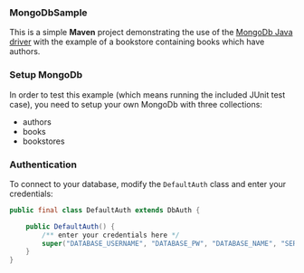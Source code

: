 ### MongoDbSample
This is a simple **Maven** project demonstrating the use of the [MongoDb Java driver](https://docs.mongodb.com/ecosystem/drivers/java/) with the example of a bookstore containing books which have authors.

### Setup MongoDb
In order to test this example (which means running the included JUnit test case), you need to setup your own MongoDb with three collections:

- authors
- books
- bookstores

### Authentication
To connect to your database, modify the `DefaultAuth` class and enter your credentials:

```java
public final class DefaultAuth extends DbAuth {

	public DefaultAuth() {
		/** enter your credentials here */
		super("DATABASE_USERNAME", "DATABASE_PW", "DATABASE_NAME", "SERVER_IP");
	}
}
```
